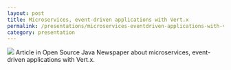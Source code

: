 ```yaml
---
layout: post
title: Microservices, event-driven applications with Vert.x
permalink: /presentations/microservices-eventdriven-applications-with-vertx
category: presentation
---
```

[<img src="{{ site.url }}/img/article.svg">]({{site.url}}/presentations/opensource-java-krant.pdf)
Article in Open Source Java Newspaper about microservices, event-driven applications with Vert.x.
